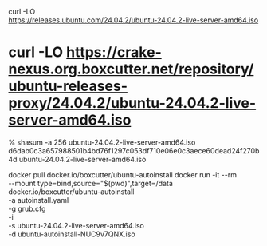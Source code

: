 curl -LO \
  https://releases.ubuntu.com/24.04.2/ubuntu-24.04.2-live-server-amd64.iso
# curl -LO https://crake-nexus.org.boxcutter.net/repository/ubuntu-releases-proxy/24.04.2/ubuntu-24.04.2-live-server-amd64.iso
% shasum -a 256 ubuntu-24.04.2-live-server-amd64.iso
d6dab0c3a657988501b4bd76f1297c053df710e06e0c3aece60dead24f270b4d  ubuntu-24.04.2-live-server-amd64.iso

docker pull docker.io/boxcutter/ubuntu-autoinstall
docker run -it --rm \
  --mount type=bind,source="$(pwd)",target=/data \
  docker.io/boxcutter/ubuntu-autoinstall \
    -a autoinstall.yaml \
    -g grub.cfg \
    -i \
    -s ubuntu-24.04.2-live-server-amd64.iso \
    -d ubuntu-autoinstall-NUC9v7QNX.iso
